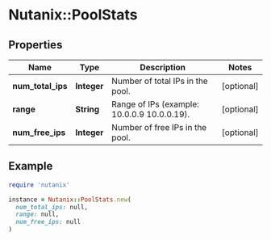# Nutanix::PoolStats

## Properties

| Name | Type | Description | Notes |
| ---- | ---- | ----------- | ----- |
| **num_total_ips** | **Integer** | Number of total IPs in the pool. | [optional] |
| **range** | **String** | Range of IPs (example: 10.0.0.9 10.0.0.19).  | [optional] |
| **num_free_ips** | **Integer** | Number of free IPs in the pool. | [optional] |

## Example

```ruby
require 'nutanix'

instance = Nutanix::PoolStats.new(
  num_total_ips: null,
  range: null,
  num_free_ips: null
)
```

